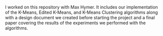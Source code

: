 I worked on this repository with Max Hymer. It includes our implementation of the K-Means, Edited K-Means, and K-Means Clustering algorithms 
along with a design document we created before starting the project and a final paper covering the results of the experiments we performed with the algorithms.
